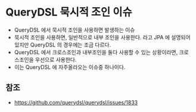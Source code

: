 # QueryDSL 묵시적 조인 이슈
- QueryDSL 에서 묵시적 조인을 사용하면 발생하는 이슈
- 묵시적 조인을 사용하면, 일반적으로 내부 조인을 사용한다. 라고 JPA 에 설명되어 있지만 QueryDSL 의 경우에는 조금 다르다.
- QueryDSL 에서 크로스조인과 내부조인을 둘다 사용할 수 있는 상황이라면, 크로스조인을 우선으로 사용한다.
- 이는 QueryDSL 에 자주올라오는 이슈중 하나이다.

## 참조
- https://github.com/querydsl/querydsl/issues/1833